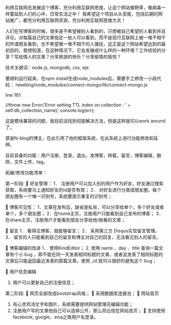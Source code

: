 利用互联网去发展这个博客，充分利用互联网思维，让这个网站像野草，像病毒一样蔓延到人们的心中，日常生活之中！
我希望这个项目从头至尾，包括后期的网站推广，都充分利用互联网资源，充分利用互联网思维方式！

人们在写博客的时候，很多是不希望被别人看到的，只想被自己希望的人看到并且评论，对每篇自己的文章指定一些人可以看到，而不是现行互联网上被一堆不相干的所谓朋友看到，也不希望被一堆不相干的人骚扰，这正是这个网站希望达到的最初目的，我想知道，在这种情况下，它会发展成什么样的一种环境？工作经验的分享？写给情人的文章？分享旅游的快乐？分享偷情的愉悦？

技术关键词：node.js, mongodb, css, eje.

要顺利运行起来，在npm install生成node_modules后，需要手工修改一小段代码：
newblog/node_modules/connect-mongo/lib/connect-mongo.js

line 161:

 //throw new Error('Error setting TTL index on collection : ' + self.db_collection_name);
 console.log(err);
 
 这是模块兼容的问题，我目前没找到彻底解决方法，但是这样就可以work around了。

感谢N-blog的博主，在此引用了他的框架系统，在此系统上进行功能修改和延伸。

目前具备的功能：用户注册，登录，退出，发博客，转载，留言，博客编辑，删除，文件上传，tag。

拓展/修改功能清单：

第一阶段:
	好友管理：
1．	注册用户可以加入别的用户作为好友，好友通过搜索获取，系统要马上通知好友的id是否有效；
2．	对好友进行分类成朋友圈，每个朋友圈有一个唯一识别号，系统要提示重复的识别号；

	博客可见性：
1．文章在发布后，缺省是私有，可以分享给单个，多个好友或者单个，多个朋友圈；
2．在home主页，注册用户只能看到自己发布的博客；
3．在share主页，注册用户才能看到朋友分享给他/她看的文章；

	留言
1．	看得见博客，就能够留言；
2．	采用第三方 Disqus实现留言管理。
3．	留言的人只能看到自己的留言和博主对自己的回复，无法看见别人的留言。

	博客编辑的改进
1．	使用KindEditor；
2.  使用 name 、day 、title 查询一篇文章有个小 bug ，即不能在同一天发表相同标题的文章，或者说发表了相同标题的文章后只能返回最近发表的那篇文章。使用 _id 就可以很好的避免这个 bug；

	用户信息编辑
1.  用户可以更新自己的注册信息；

第二阶段:
	网页全部改成bootstrap风格；
	采用数据库连接池；
	网站首页
1.  有心灵鸡汤文字和图片，系统需要提供网站管理员编辑功能；
2.  注册用户写的文章他自己可以选择公开，那么将出现在网站首页；
	支持使用facebook, google，sina之类用户名登录。
